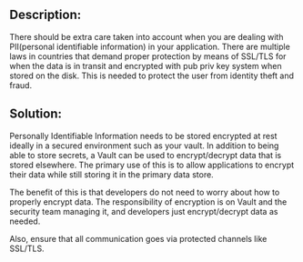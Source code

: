 ## Description:

There should be extra care taken into account when you are dealing with PII(personal identifiable information) in your
application. There are multiple laws in countries that demand proper protection by
means of SSL/TLS for when the data is in transit and encrypted with pub priv key system
when stored on the disk. This is needed to protect the user from identity theft and fraud.

## Solution:

Personally Identifiable Information needs to be stored encrypted at rest ideally in a secured environment such as your vault.
In addition to being able to store secrets, a Vault can be used to encrypt/decrypt data that is stored elsewhere. The primary use of this is to allow applications to encrypt their data while still storing it in the primary data store.

The benefit of this is that developers do not need to worry about how to properly encrypt data. The responsibility of encryption is on Vault and the security team managing it, and developers just encrypt/decrypt data as needed.

Also, ensure that all communication goes via protected channels like SSL/TLS. 
